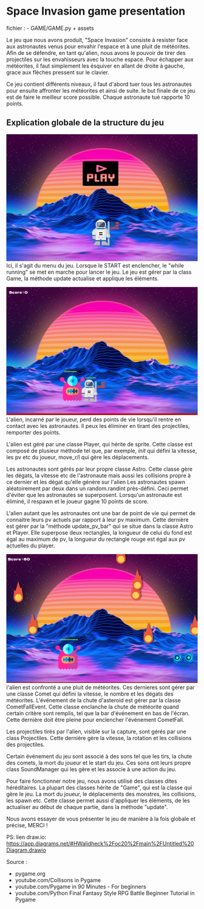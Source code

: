 # Space Invasion game presentation

fichier :  - GAME/GAME.py + assets

Le jeu que nous avons produit, "Space Invasion" consiste à resister face aux astronautes venus pour envahir l'espace et à une pluit de météorites. Afin de se défendre, en tant qu'alien, nous avons le pouvoir de tirer des projectiles sur les envahisseurs avec la touche espace. 
Pour échapper aux météorites, il faut simplement les ésquiver en allant de droite à gauche, grace aux flèches pressent sur le clavier.

Ce jeu contient différents niveaux, il faut d'abord tuer tous les astronautes pour ensuite affronter les météorites et ainsi de suite. le but finale de ce jeu est de faire le meilleur score possible. Chaque astronaute tué rapporte 10 points.

## Explication globale de la structure du jeu
![Below sleeping surface](img/IMG_6404.JPG)
Ici, il s'agit du menu du jeu. Lorsque le START est enclencher, le "while running" se met en marche pour lancer le jeu. Le jeu est gérer par la class Game, la méthode update actualise et applique les éléments. 

![Below sleeping surface](img/IMG_6405.JPG)
L'alien, incarné par le joueur, perd des points de vie lorsqu'il rentre en contact avec les astronautes. Il peux les éliminer en tirant des projectiles, remporter des points.

L'alien est géré par une classe Player, qui hérite de sprite. Cette classe est composé de plusieur méthode tel que, par exemple, _init_ qui défini la vitesse, les pv etc du joueur, move_r/l qui gère les déplacements. 

Les astronautes sont gérés par leur propre classe Astro. Cette classe gère les dégats, la vitesse etc de l'astronaute mais aussi les collisions propre à ce dernier et les dégat qu'elle génère sur l'alien 
Les astronautes spawn aléatoirement par deux dans un random.randint près-défini. Ceci permet d'éviter que les astronautes se superposent. Lorsqu'un astronaute est éliminé, il respawn et le joueur gagne 10 points de score.

L'alien autant que les astronautes ont une bar de point de vie qui permet de connaitre leurs pv actuels par rapport à leur pv maximum. Cette dernière est gérer par la "méthode update_pv_bar" qui se situe dans la classe Astro et Player. Elle superpose deux rectangles, la longueur de celui du fond est égal au maximum de pv, la longueur du rectangle rouge est égal aux pv actuelles du player.

![Below sleeping surface](img/IMG_6406.JPG)
l'alien est confronté a une pluit de météorites. Ces dernieres sont gérer par une classe Comet qui défini la vitesse, le nombre et les dégats des météorites. L'événement de la chute d'asteroid est gérer par la classe CometFallEvent. Cette classe enclanche la chute de météorite quand certain critère sont remplis, tel que la bar d'événement en bas de l'écran. Cette dernière doit être pleine pour enclencher l'événement CometFall.

Les projectiles tirés par l'alien, visible sur la capture, sont gérés par une class Projectiles. Cette dernière gère la vitesse, la rotation et les collisions des projectiles.

Certain événement du jeu sont associé à des sons tel que les tirs, la chute des comets, la mort du joueur et le start du jeu.
Ces sons ont leurs propre class SoundManager qui les gère et les associe à une action du jeu.

Pour faire fonctionner notre jeu, nous avons utilisé des classes dites héréditaires. La plupart des classes hérite de "Game", qui est la classe qui gère le jeu. La mort du joueur, le déplacements des monstres, les collisions, les spawn etc. Cette classe permet aussi d'appliquer les éléments, de les actualiser au début de chaque partie, dans la méthode "update".


Nous avons essayer de vous présenter le jeu de manière à la fois globale et précise,
MERCI !

PS: lien draw.io: https://app.diagrams.net/#HWalidheck%2Foc20%2Fmain%2FUntitled%20Diagram.drawio

Source : 
* pygame.org
* youtube.com/Collisons in Pygame
* youtube.com/Pygame in 90 Minutes - For beginners
* youtube.com/Python Final Fantasy Style RPG Battle Beginner Tutorial in Pygame
